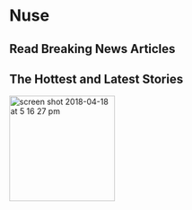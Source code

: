 # Nuse

## Read Breaking News Articles 
## The Hottest and Latest Stories 

<img width="188" alt="screen shot 2018-04-18 at 5 16 27 pm" src="https://user-images.githubusercontent.com/20737269/38964572-4c97b738-432c-11e8-84b6-faf82c475bb1.png">

